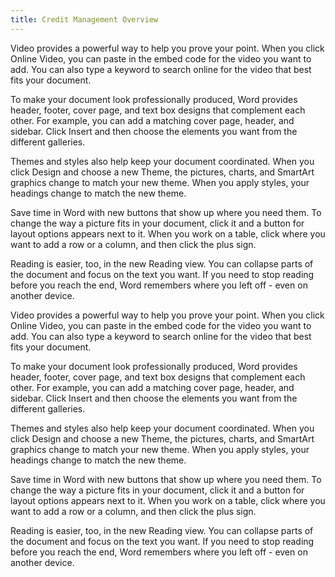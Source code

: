 ```yaml
---
title: Credit Management Overview
---
```


Video provides a powerful way to help you prove your point. When you click
Online Video, you can paste in the embed code for the video you want to add. You
can also type a keyword to search online for the video that best fits your
document.

To make your document look professionally produced, Word provides header,
footer, cover page, and text box designs that complement each other. For
example, you can add a matching cover page, header, and sidebar. Click Insert
and then choose the elements you want from the different galleries.

Themes and styles also help keep your document coordinated. When you click
Design and choose a new Theme, the pictures, charts, and SmartArt graphics
change to match your new theme. When you apply styles, your headings change to
match the new theme.

Save time in Word with new buttons that show up where you need them. To change
the way a picture fits in your document, click it and a button for layout
options appears next to it. When you work on a table, click where you want to
add a row or a column, and then click the plus sign.

Reading is easier, too, in the new Reading view. You can collapse parts of the
document and focus on the text you want. If you need to stop reading before you
reach the end, Word remembers where you left off - even on another device.

Video provides a powerful way to help you prove your point. When you click
Online Video, you can paste in the embed code for the video you want to add. You
can also type a keyword to search online for the video that best fits your
document.

To make your document look professionally produced, Word provides header,
footer, cover page, and text box designs that complement each other. For
example, you can add a matching cover page, header, and sidebar. Click Insert
and then choose the elements you want from the different galleries.

Themes and styles also help keep your document coordinated. When you click
Design and choose a new Theme, the pictures, charts, and SmartArt graphics
change to match your new theme. When you apply styles, your headings change to
match the new theme.

Save time in Word with new buttons that show up where you need them. To change
the way a picture fits in your document, click it and a button for layout
options appears next to it. When you work on a table, click where you want to
add a row or a column, and then click the plus sign.

Reading is easier, too, in the new Reading view. You can collapse parts of the
document and focus on the text you want. If you need to stop reading before you
reach the end, Word remembers where you left off - even on another device.
